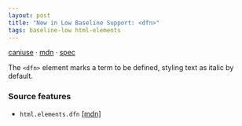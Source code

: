 ```yaml
---
layout: post
title: "New in Low Baseline Support: <dfn>"
tags: baseline-low html-elements
---
```


[caniuse](https://caniuse.com/?search=dfn) · [mdn](https://developer.mozilla.org/en-US/search?q=<dfn>) · [spec](https://html.spec.whatwg.org/multipage/text-level-semantics.html#the-dfn-element)

The `<dfn>` element marks a term to be defined, styling text as italic by default.

### Source features

- ``html.elements.dfn`` [[mdn]](https://developer.mozilla.org/en-US/search?q=html.elements.dfn)
